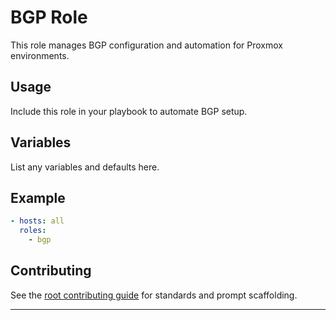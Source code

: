 # BGP Role

This role manages BGP configuration and automation for Proxmox environments.

## Usage
Include this role in your playbook to automate BGP setup.

## Variables
List any variables and defaults here.

## Example
```yaml
- hosts: all
  roles:
    - bgp
```

## Contributing
See the [root contributing guide](../../docs/contributing.md) for standards and prompt scaffolding.

---